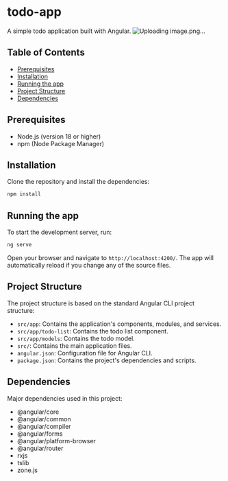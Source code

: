 # todo-app

A simple todo application built with Angular.
![Uploading image.png…]()

## Table of Contents

- [Prerequisites](#prerequisites)
- [Installation](#installation)
- [Running the app](#running-the-app)
- [Project Structure](#project-structure)
- [Dependencies](#dependencies)

## Prerequisites

- Node.js (version 18 or higher)
- npm (Node Package Manager)

## Installation

Clone the repository and install the dependencies:

```bash
npm install
```

## Running the app

To start the development server, run:

```bash
ng serve
```

Open your browser and navigate to `http://localhost:4200/`. The app will automatically reload if you change any of the source files.

## Project Structure

The project structure is based on the standard Angular CLI project structure:

- `src/app`: Contains the application's components, modules, and services.
- `src/app/todo-list`: Contains the todo list component.
- `src/app/models`: Contains the todo model.
- `src/`: Contains the main application files.
- `angular.json`: Configuration file for Angular CLI.
- `package.json`: Contains the project's dependencies and scripts.

## Dependencies

Major dependencies used in this project:

- @angular/core
- @angular/common
- @angular/compiler
- @angular/forms
- @angular/platform-browser
- @angular/router
- rxjs
- tslib
- zone.js
